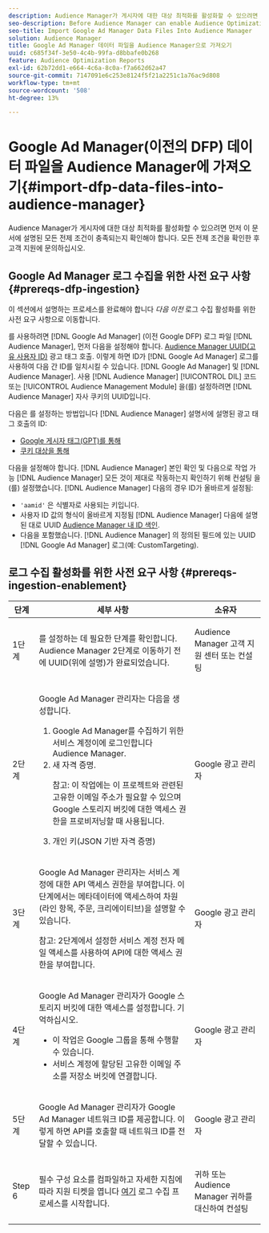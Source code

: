 ```yaml
---
description: Audience Manager가 게시자에 대한 대상 최적화를 활성화할 수 있으려면 먼저 이 문서에 설명된 모든 전제 조건이 충족되는지 확인해야 합니다. 모든 전제 조건을 확인한 후 고객 지원에 문의하십시오.
seo-description: Before Audience Manager can enable Audience Optimization for Publishers, you must ensure that all prerequisites outlined in this article are met. Contact Customer Care after checking off all prerequisites.
seo-title: Import Google Ad Manager Data Files Into Audience Manager
solution: Audience Manager
title: Google Ad Manager 데이터 파일을 Audience Manager으로 가져오기
uuid: c685f34f-3e50-4c4b-99fa-d8bbafe0b268
feature: Audience Optimization Reports
exl-id: 62b72dd1-e664-4c6a-8c0a-f7a662d62a47
source-git-commit: 7147091e6c253e8124f5f21a2251c1a76ac9d808
workflow-type: tm+mt
source-wordcount: '508'
ht-degree: 13%

---
```


# Google Ad Manager(이전의 DFP) 데이터 파일을 Audience Manager에 가져오기{#import-dfp-data-files-into-audience-manager}

Audience Manager가 게시자에 대한 대상 최적화를 활성화할 수 있으려면 먼저 이 문서에 설명된 모든 전제 조건이 충족되는지 확인해야 합니다. 모든 전제 조건을 확인한 후 고객 지원에 문의하십시오.

## Google Ad Manager 로그 수집을 위한 사전 요구 사항 {#prereqs-dfp-ingestion}

이 섹션에서 설명하는 프로세스를 완료해야 합니다 *다음 이전* 로그 수집 활성화를 위한 사전 요구 사항으로 이동합니다.

를 사용하려면 [!DNL Google Ad Manager] (이전 Google DFP) 로그 파일 [!DNL Audience Manager], 먼저 다음을 설정해야 합니다. [Audience Manager UUID(고유 사용자 ID)](../../../reference/ids-in-aam.md) 광고 태그 호출. 이렇게 하면 ID가 [!DNL Google Ad Manager] 로그를 사용하여 다음 간 ID를 일치시킬 수 있습니다. [!DNL Google Ad Manager] 및 [!DNL Audience Manager]. 사용 [!DNL Audience Manager] [!UICONTROL DIL] 코드 또는 [!UICONTROL Audience Management Module] 을(를) 설정하려면 [!DNL Audience Manager] 자사 쿠키의 UUID입니다.

다음은 를 설정하는 방법입니다 [!DNL Audience Manager] 설명서에 설명된 광고 태그 호출의 ID:

* [Google 게시자 태그(GPT)를 통해](../../../integration/gpt-aam-destination/gpt-aam-modify-api.md)
* [쿠키 대상을 통해](../../../integration/gpt-aam-destination/gpt-aam-create-destination.md)

다음을 설정해야 합니다. [!DNL Audience Manager] 본인 확인 및 다음으로 작업 가능 [!DNL Audience Manager] 모든 것이 제대로 작동하는지 확인하기 위해 컨설팅 을(를) 설정했습니다. [!DNL Audience Manager] 다음의 경우 ID가 올바르게 설정됨:

* `'aamid'` 은 식별자로 사용되는 키입니다.
* 사용자 ID 값의 형식이 올바르게 지정됨 [!DNL Audience Manager] 다음에 설명된 대로 UUID [Audience Manager 내 ID 색인](../../../reference/ids-in-aam.md).
* 다음을 포함했습니다. [!DNL Audience Manager] 의 정의된 필드에 있는 UUID [!DNL Google Ad Manager] 로그(예: CustomTargeting).

## 로그 수집 활성화를 위한 사전 요구 사항 {#prereqs-ingestion-enablement}

<table id="table_C980A9F9B0FB4157B4908A64768B1571"> 
 <thead> 
  <tr> 
   <th colname="col1" class="entry"> 단계 </th> 
   <th colname="col2" class="entry"> 세부 사항 </th> 
   <th colname="col3" class="entry"> 소유자 </th> 
  </tr> 
 </thead>
 <tbody> 
  <tr> 
   <td colname="col1"> <p>1단계 </p> </td> 
   <td colname="col2"> <p>를 설정하는 데 필요한 단계를 확인합니다. <span class="keyword"> Audience Manager</span> 2단계로 이동하기 전에 UUID(위에 설명)가 완료되었습니다. </p> </td> 
   <td colname="col3"> <p><span class="keyword"> Audience Manager</span> 고객 지원 센터 또는 컨설팅 </p> </td> 
  </tr> 
  <tr> 
   <td colname="col1"> <p>2단계 </p> </td> 
   <td colname="col2"> <p>Google Ad Manager 관리자는 다음을 생성합니다. </p> <p> 
     <ol id="ol_FCFA9B11CFF948A488DF9CB298FC04C4"> 
      <li id="li_BC946EDCC3324578AEB64EDDA55B5ACA">Google Ad Manager를 수집하기 위한 서비스 계정이에 로그인합니다 <span class="keyword"> Audience Manager</span>. </li> 
      <li id="li_6B2FC7D73A3246419E55C004E17ACA25">새 자격 증명. <p>참고: 이 작업에는 이 프로젝트와 관련된 고유한 이메일 주소가 필요할 수 있으며 Google 스토리지 버킷에 대한 액세스 권한을 프로비저닝할 때 사용됩니다. </p> </li> 
      <li id="li_95444B9FD1B34659A9634814B262A681">개인 키(JSON 기반 자격 증명) </li> 
     </ol> </p> </td> 
   <td colname="col3"> <p>Google 광고 관리자 </p> </td> 
  </tr> 
  <tr> 
   <td colname="col1"> <p>3단계 </p> </td> 
   <td colname="col2"> <p>Google Ad Manager 관리자는 서비스 계정에 대한 API 액세스 권한을 부여합니다. 이 단계에서는 메타데이터에 액세스하여 차원(라인 항목, 주문, 크리에이티브)을 설명할 수 있습니다. <p>참고: 2단계에서 설정한 서비스 계정 전자 메일 액세스를 사용하여 API에 대한 액세스 권한을 부여합니다. </p> </p> </td> 
   <td colname="col3"> <p>Google 광고 관리자 </p> </td> 
  </tr> 
  <tr> 
   <td colname="col1"> <p>4단계 </p> </td> 
   <td colname="col2"> <p>Google Ad Manager 관리자가 Google 스토리지 버킷에 대한 액세스를 설정합니다. 기억하십시오. </p> <p> 
     <ul id="ul_3E8DCC73454243D998BD9024D0966A4E"> 
      <li id="li_3691DBD28006412288458175F75873C6">이 작업은 Google 그룹을 통해 수행할 수 있습니다. </li> 
      <li id="li_4774806B263245CEAAAB89BD2AA7F23F">서비스 계정에 할당된 고유한 이메일 주소를 저장소 버킷에 연결합니다. </li> 
     </ul> </p> </td> 
   <td colname="col3"> <p>Google 광고 관리자 </p> </td> 
  </tr> 
  <tr> 
   <td colname="col1"> <p>5단계 </p> </td> 
   <td colname="col2"> <p>Google Ad Manager 관리자가 Google Ad Manager 네트워크 ID를 제공합니다. 이렇게 하면 API를 호출할 때 네트워크 ID를 전달할 수 있습니다. </p> </td> 
   <td colname="col3"> <p>Google 광고 관리자 </p> </td> 
  </tr> 
  <tr> 
   <td colname="col1"> <p>Step 6 </p> </td> 
   <td colname="col2"> <p>필수 구성 요소를 컴파일하고 자세한 지침에 따라 지원 티켓을 엽니다 <a href="https://experienceleague.adobe.com/docs/customer-one/using/home.html">여기</a> 로그 수집 프로세스를 시작합니다. </p> </td> 
   <td colname="col3"> <p>귀하 또는 <span class="keyword"> Audience Manager</span> 귀하를 대신하여 컨설팅 </p> </td> 
  </tr> 
 </tbody> 
</table>
